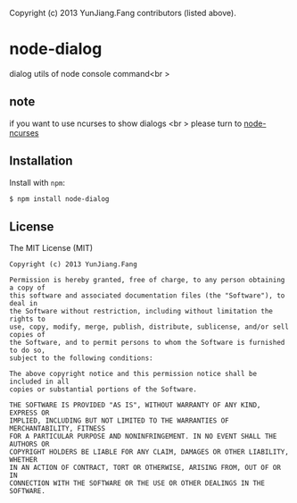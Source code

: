 Copyright (c) 2013 YunJiang.Fang contributors (listed above).

node-dialog
===========

dialog utils of node console command<br \>

note
------------
if you want to use ncurses to show dialogs  <br \>
please turn to [node-ncurses]

Installation
------------

Install with `npm`:

``` bash
$ npm install node-dialog
```

License
-------
The MIT License (MIT)

	Copyright (c) 2013 YunJiang.Fang

	Permission is hereby granted, free of charge, to any person obtaining a copy of
	this software and associated documentation files (the "Software"), to deal in
	the Software without restriction, including without limitation the rights to
	use, copy, modify, merge, publish, distribute, sublicense, and/or sell copies of
	the Software, and to permit persons to whom the Software is furnished to do so, 
	subject to the following conditions:

	The above copyright notice and this permission notice shall be included in all 
	copies or substantial portions of the Software.

	THE SOFTWARE IS PROVIDED "AS IS", WITHOUT WARRANTY OF ANY KIND, EXPRESS OR
	IMPLIED, INCLUDING BUT NOT LIMITED TO THE WARRANTIES OF MERCHANTABILITY, FITNESS
	FOR A PARTICULAR PURPOSE AND NONINFRINGEMENT. IN NO EVENT SHALL THE AUTHORS OR
	COPYRIGHT HOLDERS BE LIABLE FOR ANY CLAIM, DAMAGES OR OTHER LIABILITY, WHETHER
	IN AN ACTION OF CONTRACT, TORT OR OTHERWISE, ARISING FROM, OUT OF OR IN
	CONNECTION WITH THE SOFTWARE OR THE USE OR OTHER DEALINGS IN THE SOFTWARE.

[node-ncurses]: https://github.com/mscdex/node-ncurses
